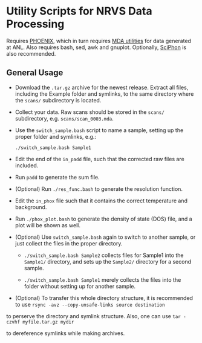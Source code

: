 # Utility Scripts for NRVS Data Processing

Requires [PHOENIX](https://www.nrixs.com/products.html), which in turn requires [MDA utilities](https://epics.anl.gov/bcda/mdautils/) for data generated at ANL. Also requires bash, sed, awk and gnuplot. Optionally, [SciPhon](https://originslab.uchicago.edu/Software-and-Facilities) is also recommended.

## General Usage

* Download the `.tar.gz` archive for the newest release. Extract all files, including the Example folder and symlinks, to the same directory where the `scans/` subdirectory is located.

* Collect your data. Raw scans should be stored in the `scans/` subdirectory, e.g. `scans/scan_0003.mda`.

* Use the `switch_sample.bash` script to name a sample, setting up the proper folder and symlinks, e.g.:

    ```./switch_sample.bash Sample1```

* Edit the end of the `in_padd` file, such that the corrected raw files are included.

* Run `padd` to generate the sum file.

* (Optional) Run `./res_func.bash` to generate the resolution function.

* Edit the `in_phox` file such that it contains the correct temperature and background.

* Run `./phox_plot.bash` to generate the density of state (DOS) file, and a plot will be shown as well.

* (Optional) Use `switch_sample.bash` again to switch to another sample, or just collect the files in the proper directory.

  * `./switch_sample.bash Sample2` collects files for Sample1 into the `Sample1/` directory, and sets up the `Sample2/` directory for a second sample.

  * `./switch_sample.bash Sample1` merely collects the files into the folder without setting up for another sample.

* (Optional) To transfer this whole directory structure, it is recommended to use
    ```rsync -avz --copy-unsafe-links source destination```
     
to perserve the directory and symlink structure. Also, one can use
    ```tar -czvhf myfile.tar.gz mydir```

to dereference symlinks while making archives.
